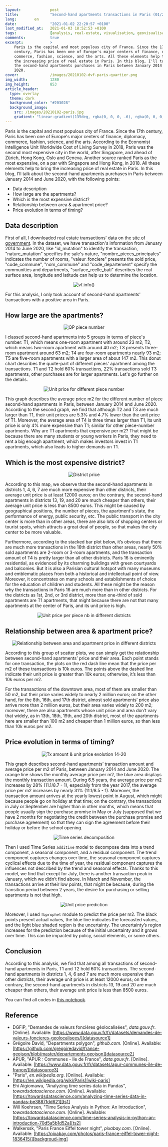 ```yaml
---
layout:             post
title:              "Second-hand apartments transactions in Paris (01/2014 - 06/2020)"
lang:        en
date:               "2021-01-02 22:20:57 +0100"
last_modified_at:   2021-01-03 18:52:53 +0100
tags:               [analysis, real-estate, visualisation, geovisualisation]
comments:           true
excerpt:            >
    Paris is the capital and most populous city of France. Since the 17th
    century, Paris has been one of Europe's major centers of finance, diplomacy,
    commerce, fashion, science, and the arts. All these elements help to bring
    the increasing price of real estate in Paris. In this blog, I'll talk about
    the second-hand apartments purchases in Paris between January 2014 and June
    2020.
cover:              /images/20210102-dvf-paris-quartier.png
img_width:          1280
img_height:         853
article_header:
  type: overlay
  theme: dark
  background_color: "#203028"
  background_image:
    src: /images/20210102-paris.jpg
    gradient: "linear-gradient(135deg, rgba(0, 0, 0, .6), rgba(0, 0, 0, .4))"
---
```


Paris is the capital and most populous city of France. Since the 17th century,
Paris has been one of Europe's major centers of finance, diplomacy, commerce,
fashion, science, and the arts. According to the Economist Intelligence Unit
Worldwide Cost of Living Survey in 2018, Paris was the second most expensive
city in the world, after Singapore, and ahead of Zürich, Hong Kong, Oslo and
Geneva. Another source ranked Paris as the most expensive, on a par with
Singapore and Hong Kong, in 2018. All these elements help to bring the
increasing price of real estate in Paris. In this blog, I'll talk about the
second-hand apartments purchases in Paris between January 2014 and June 2020,
with the following points:
- Data description
- How large are the apartments?
- Which is the most expensive district?
- Relationship between area & apartment price?
- Price evolution in terms of timing?

## Data description
First of all, I downloaded real estate transactions' data on the [site of
government][datasource1]. In the dataset, we have transaction's information
from January 2014 to June 2020, like "id_mutation" to identify the transaction,
"nature_mutation" specifies the sale's nature, "nombre_pieces_principales"
indicates the number of rooms, "valeur_fonciere" presents the sold price,
"code_commune", "nom_commune" and "code_departement" specify the communities and
departments, "surface_reelle_bati" describes the real surface area, longitude
and latitude can help us to determine the location.

<p align="center">
  <img alt="vf.info()"
  src="{{ site.baseurl }}/images/20210102-vf75.png"/>
</p>

For this analysis, I only took account of second-hand apartments' transactions
with a positive area in Paris.

## How large are the apartments?

<p align="center">
  <img alt="QP piece number"
  src="{{ site.baseurl }}/images/20210102-quotepart-piece-number.png"/>
</p>

I classed second-hand apartments into 5 groups in terms of piece's number: T1,
which means one-room apartment with around 23 m2; T2, which means two-room
apartment with around 40 m2; T3 presents three-room apartment around 63 m2; T4
are four-room apartments nearly 93 m2; T5 are five-room apartments with a larger
area of about 147 m2. This donut chart describes the quote-part of different
pieces' apartment among the transactions. T1 and T2 hold 60% transactions, 22%
transactions sold T3 apartments, other purchases are for larger apartments.
Let's go further on the details.

<p align="center">
  <img alt="Unit price for different piece number"
  src="{{ site.baseurl }}/images/20210102-unit-price-piece-number.png"/>
</p>

This graph describes the average price m2 for the different number of piece
second-hand apartments in Paris, between January 2014 and June 2020. According
to the second graph, we find that although T2 and T3 are much larger than T1,
their unit prices are 5.3% and 4.7% lower than the unit price of T1. Moreover,
the average area of T4 is three times larger than T1, its unit price is only 4%
more expensive than T1; similar for other piece-number apartments. Why are T1
apartments that expensive per m2? That might be because there are many students
or young workers in Paris, they need to rent a big enough apartment, which makes
investors invest in T1 apartments, which also leads to higher demands on T1.

## Which is the most expensive district?

<p align="center">
  <img alt="District price"
  src="{{ site.baseurl }}/images/20210102-district-price.png"/>
</p>

According to this map, we observe that the second-hand apartments in districts
1, 4, 6, 7 are much more expensive than other districts, their average unit
price is at least 12000 euros; on the contrary, the second-hand apartments in
districts 13, 19, and 20 are much cheaper than others, their average unit price
is less than 8500 euros. This might be caused by geographical positions, the
number of pieces, the apartment's state, the performance of energy, public
security, etc. The public transport in the city center is more than in other
areas, there are also lots of shopping centers or tourist spots, which attracts
a great deal of people, so that makes the city center to be more valuable.

Furthermore, according to the stacked bar plot below, it’s obvious that there
are much more transactions in the 16th district than other areas, nearly 50%
sold apartments are 2-room or 3-room apartments, and the transaction amount of
T4 is pretty larger than all other districts. Paris 16 is eminently residential,
as evidenced by its charming buildings with green courtyards and balconies. But
it is also a Parisian cultural hotspot with many museums and emblematic places
from both a historical and intellectual point of view. Moreover, it concentrates
on many schools and establishments of choice for the education of children and
students. All these might be the reason why the transactions in Paris 16 are
much more than in other districts. For the districts as 1st, 2nd, or 3rd
district, more than one-third of sold apartments are T1 apartments, that might
because there are not that many apartments at the center of Paris, and its unit
price is high.

<p align="center">
  <img alt="Unit price per piece nb in different districts"
  src="{{ site.baseurl }}/images/20210102-unit-price-piece-number-district.png"/>
</p>

## Relationship between area & apartment price?

<p align="center">
  <img alt="Relationship between area and apartment price in different districts"
  src="{{ site.baseurl }}/images/20210102-area-price-district.png"/>
</p>

According to this group of scatter plots, we can simply get the relationship
between second-hand apartments’ price and their area. Each point stands for one
transaction, the plots on the red dash line mean that the price per m2 of these
transactions is 10k euros. The points above the dashed line indicate their unit
price is greater than 10k euros; otherwise, it’s less than 10k euros per m2.

For the transactions of the downtown area, most of them are smaller than 50 m2,
but their price varies widely to nearly 2 million euros; on the other hand, for
the 8th, 16th, and 17th district, almost sold apartments’ price also arrive more
than 2 million euros, but their area varies widely to 200 m2; moreover, there
are also apartments whose unit price and area don’t vary that widely, as in
13th, 18th, 19th, and 20th district, most of the apartments here are smaller
than 100 m2 and cheaper than 1 million euros, so than less than 10k euros per
m2.

## Price evolution in terms of timing?

<p align="center">
  <img alt="Tx amount & unit price evolution 14-20"
  src="{{ site.baseurl }}/images/20210102-transaction-amount-unit-price-1420.png"/>
</p>

This graph describes second-hand apartments’ transaction amount and average
price per m2 of Paris, between January 2014 and June 2020. The orange line shows
the monthly average price per m2, the blue area displays the monthly transaction
amount. During 6.5 years, the average price per m2 increases by 28%
(11.1/8.7 - 1), especially from the year 2017, the average price per m2
increases by nearly 31% (11.1/8.5 - 1). Moreover, the transaction amount arrives
at the yearly lowest point in August, which might because people go on holiday
at that time; on the contrary, the transactions in July or September are higher
than in other months, which means that people usually sign the purchase promise
in May or July (supposed that we have 2 months for negotiating the credit
between the purchase promise and purchase agreement) so that they can sign the
agreement before their holiday or before the school opening.

<p align="center">
  <img alt="Time series decomposition"
  src="{{ site.baseurl }}/images/20210102-time-series-paris.png"/>
</p>

Then I used Time Series `additive` model to decompose data into a trend
component, a seasonal component, and a residual component. The trend component
captures changes over time, the seasonal component captures cyclical effects
due to the time of year, the residual component captures the influences not
described by the trend and seasonal effects. Thanks to this model, we find that
except for July, there is another transaction peak in January, which we didn’t
find above. In March and November, the transactions arrive at their low points,
that might be because, during the transition period between 2 years, the desire
for purchasing or selling apartments is not that high.

<p align="center">
  <img alt="Unit price prediction"
  src="{{ site.baseurl }}/images/20210102-price-prediction-paris.png"/>
</p>

Moreover, I used `fbprophet` module to predict the price per m2. The black
points present actual values, the blue line indicates the forecasted values,
and the light blue shaded region is the uncertainty. The uncertainty’s region
increases for the prediction because of the initial uncertainty and it grows
over time. This can be impacted by policy, social elements, or some others.

## Conclusion
According to this analysis, we find that among all transactions of second-hand
apartments in Paris, T1 and T2 hold 60% transactions. The second-hand apartments
in districts 1, 4, 6 and 7 are much more expensive than other districts, their
average unit price is at least 12000 euros; on the contrary, the second-hand
apartments in districts 13, 19 and 20 are much cheaper than others, their
average unit price is less than 8500 euros.

You can find all codes in [this notebook][notebook].

## Reference
- DGFiP, "Demandes de valeurs foncières géolocalisées", _data.gouv.fr_. [Online]. Available: [https://www.data.gouv.fr/fr/datasets/demandes-de-valeurs-foncieres-geolocalisees/][datasource1]
- Grégoire David, "Departments polygon", _github.com_. [Online]. Available: [https://github.com/gregoiredavid/france-geojson/blob/master/departements.geojson][datasource2]
- APUR, "APUR : Communes - Ile de France", _data.gouv.fr_. [Online]. Available: [https://www.data.gouv.fr/fr/datasets/apur-communes-ile-de-france/][datasource3]
- "Paris", _en.wikipedia.org_. [Online]. Available: [https://en.wikipedia.org/wiki/Paris][wiki-paris]
- Ehi Aigiomawu, "Analyzing time series data in Pandas", _towardsdatascience.com_. [Online]. Available: [https://towardsdatascience.com/analyzing-time-series-data-in-pandas-be3887fdd621][ts1]
- Will Koehrsen, "Time Series Analysis in Python: An Introduction", _towardsdatascience.com_. [Online]. Available: [https://towardsdatascience.com/time-series-analysis-in-python-an-introduction-70d5a5b1d52a][ts2]
- Walkerssk, "Paris France Eiffel tower night", _pixabay.com_. [Online]. Available: [https://pixabay.com/photos/paris-france-eiffel-tower-night-1836415/][backgroud-img]

[datasource1]: https://www.data.gouv.fr/fr/datasets/demandes-de-valeurs-foncieres-geolocalisees/
[datasource2]: https://github.com/gregoiredavid/france-geojson/blob/master/departements.geojson
[datasource3]: https://www.data.gouv.fr/fr/datasets/apur-communes-ile-de-france/
[wiki-paris]: https://en.wikipedia.org/wiki/Paris
[ts1]: https://towardsdatascience.com/analyzing-time-series-data-in-pandas-be3887fdd621
[ts2]: https://towardsdatascience.com/time-series-analysis-in-python-an-introduction-70d5a5b1d52a
[notebook]: https://github.com/jingwen-z/python-playground/blob/master/analysis/dvf/dvf_Paris_analysis.ipynb
[backgroud-img]: https://pixabay.com/photos/paris-france-eiffel-tower-night-1836415/
